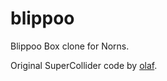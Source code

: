 # blippoo

Blippoo Box clone for Norns.

Original SuperCollider code by [olaf](http://sccode.org/olaf).
